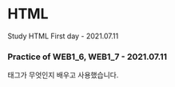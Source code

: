# HTML
Study HTML
First day - 2021.07.11

### Practice of WEB1_6, WEB1_7 - 2021.07.11
태그가 무엇인지 배우고 사용했습니다.
